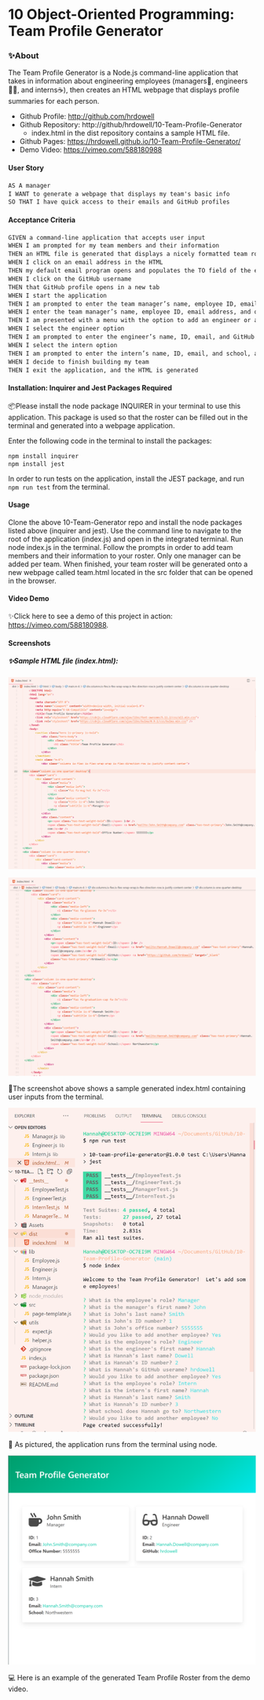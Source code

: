 # 10 Object-Oriented Programming: Team Profile Generator



### ✨About

The Team Profile Generator is a Node.js command-line application that takes in information about engineering employees (managers💼, engineers👩‍🔬, and interns☕), then creates an HTML webpage that displays profile summaries for each person.

- Github Profile: http://github.com/hrdowell
- Github Repository: http://github/hrdowell/10-Team-Profile-Generator
  - index.html in the dist repository contains a sample HTML file. 
- Github Pages: https://hrdowell.github.io/10-Team-Profile-Generator/
- Demo Video: https://vimeo.com/588180988



#### User Story

```md
AS A manager
I WANT to generate a webpage that displays my team's basic info
SO THAT I have quick access to their emails and GitHub profiles
```



#### Acceptance Criteria

```md
GIVEN a command-line application that accepts user input
WHEN I am prompted for my team members and their information
THEN an HTML file is generated that displays a nicely formatted team roster based on user input
WHEN I click on an email address in the HTML
THEN my default email program opens and populates the TO field of the email with the address
WHEN I click on the GitHub username
THEN that GitHub profile opens in a new tab
WHEN I start the application
THEN I am prompted to enter the team manager’s name, employee ID, email address, and office number
WHEN I enter the team manager’s name, employee ID, email address, and office number
THEN I am presented with a menu with the option to add an engineer or an intern or to finish building my team
WHEN I select the engineer option
THEN I am prompted to enter the engineer’s name, ID, email, and GitHub username, and I am taken back to the menu
WHEN I select the intern option
THEN I am prompted to enter the intern’s name, ID, email, and school, and I am taken back to the menu
WHEN I decide to finish building my team
THEN I exit the application, and the HTML is generated
```



#### Installation: Inquirer and Jest Packages Required

📦Please install the node package INQUIRER in your terminal  to use this application. This package is used so that the roster can be filled out in the terminal and generated into a webpage application.

Enter the following code in the terminal to install the packages:

```
npm install inquirer
npm install jest
```

In order to run tests on the application, install the JEST package, and run `npm run test`  from the terminal.



#### Usage

Clone the above 10-Team-Generator repo and install the node packages listed above (inquirer and jest). Use the command line to navigate to the root of the application (index.js) and open in the integrated terminal. Run node index.js in the terminal. Follow the prompts in order to add team members and their information to your roster. Only one manager can be added per team. When finished, your team roster will be generated onto a new webpage called team.html located in the src folder that can be opened in the browser.



#### Video Demo

✨Click here to see a demo of this project in action: https://vimeo.com/588180988.



#### Screenshots

##### ✨Sample HTML file (index.html):

![sample generated index.html file](./assets/sample-html-1.png)

![(continued) sample generated index.html file](./assets/sample-html-2.png)

📸The screenshot above shows a sample generated index.html containing user inputs from the terminal.



![Terminal Screenshot](./assets/terminal.png)

📸 As pictured, the application runs from the terminal using node. 



![Screenshot of Browser](./assets/webpage.png)

💻 Here is an example of the generated Team Profile Roster from the demo video.
